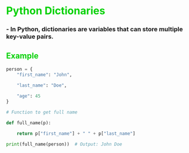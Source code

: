 # <span style="color: #00D100">Python Dictionaries</span>

### - In Python, dictionaries are variables that can store multiple key-value pairs.

## <span style="color:#00D100">Example</span>

```python
person = {
    "first_name": "John",

    "last_name": "Doe",
    
    "age": 45
}

# Function to get full name

def full_name(p):

    return p["first_name"] + " " + p["last_name"]

print(full_name(person))  # Output: John Doe
```